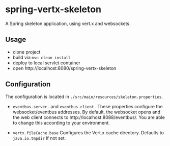 # spring-vertx-skeleton
A Spring skeleton application, using vert.x and websockets.

## Usage

+ clone project
+ build via `mvn clean install`
+ deploy to local servlet container
+ open http://localhost:8080/spring-vertx-skeleton


## Configuration

The configuration is located in `./src/main/resources/skeleton.properties`.

+ `eventbus.server.` and `eventbus.client.`
These properties configure the websocket/eventbus addresses. By default, the websocket opens and the web client connects to http://localhost:8088/eventbus/. You are able to change this according to your environment.

+  `vertx.fileCache.base` 
Configures the Vert.x cache directory. Defaults to `java.io.tmpdir` if not set.